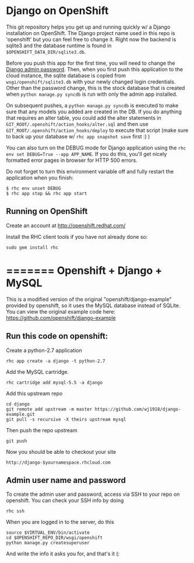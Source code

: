 Django on OpenShift
===================

This git repository helps you get up and running quickly w/ a Django
installation on OpenShift.  The Django project name used in this repo
is 'openshift' but you can feel free to change it.  Right now the
backend is sqlite3 and the database runtime is found in
`$OPENSHIFT_DATA_DIR/sqlite3.db`.

Before you push this app for the first time, you will need to change
the [Django admin password](#admin-user-name-and-password).
Then, when you first push this
application to the cloud instance, the sqlite database is copied from
`wsgi/openshift/sqlite3.db` with your newly changed login
credentials. Other than the password change, this is the stock
database that is created when `python manage.py syncdb` is run with
only the admin app installed.

On subsequent pushes, a `python manage.py syncdb` is executed to make
sure that any models you added are created in the DB.  If you do
anything that requires an alter table, you could add the alter
statements in `GIT_ROOT/.openshift/action_hooks/alter.sql` and then use
`GIT_ROOT/.openshift/action_hooks/deploy` to execute that script (make
sure to back up your database w/ `rhc app snapshot save` first :) )

You can also turn on the DEBUG mode for Django application using the
`rhc env set DEBUG=True --app APP_NAME`. If you do this, you'll get
nicely formatted error pages in browser for HTTP 500 errors.

Do not forget to turn this environment variable off and fully restart
the application when you finish:

```
$ rhc env unset DEBUG
$ rhc app stop && rhc app start
```

Running on OpenShift
--------------------

Create an account at http://openshift.redhat.com/

Install the RHC client tools if you have not already done so:
    
    sudo gem install rhc
=======
Openshift + Django + MySQL
==========================

This is a modified version of the original "openshift/django-example" provided by openshift, so it uses the MySQL database instead of SQLite. You can view the original example code here:
https://github.com/openshift/django-example

Run this code on openshift:
---------------------------

Create a python-2.7 application

    rhc app create -a django -t python-2.7

Add the MySQL cartridge.

    rhc cartridge add mysql-5.5 -a django 

Add this upstream repo

    cd django
    git remote add upstream -m master https://github.com/wj1918/django-example.git 
    git pull -s recursive -X theirs upstream mysql 

Then push the repo upstream
    
    git push

Now you should be able to checkout your site

    http://django-$yournamespace.rhcloud.com

Admin user name and password
----------------------------
To create the admin user and password, access via SSH to your repo on openshift. You can check your SSH info by doing

    rhc ssh 

When you are logged in to the server, do this

	source $VIRTUAL_ENV/bin/activate
	cd $OPENSHIFT_REPO_DIR/wsgi/openshift
	python manage.py createsuperuser

And write the info it asks you for, and that's it (:


